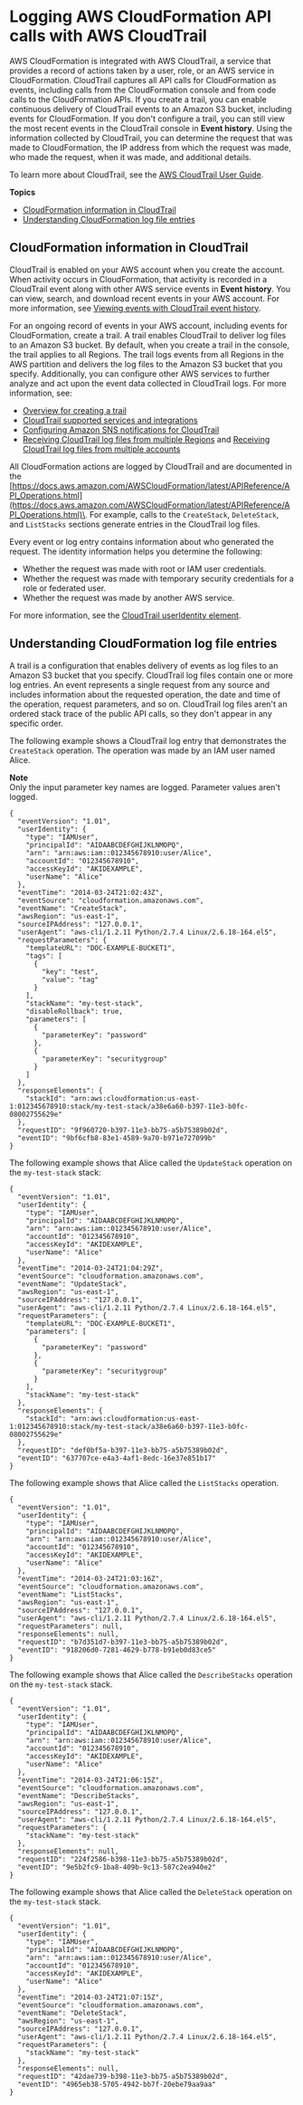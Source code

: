 # Logging AWS CloudFormation API calls with AWS CloudTrail<a name="cfn-api-logging-cloudtrail"></a>

AWS CloudFormation is integrated with AWS CloudTrail, a service that provides a record of actions taken by a user, role, or an AWS service in CloudFormation\. CloudTrail captures all API calls for CloudFormation as events, including calls from the CloudFormation console and from code calls to the CloudFormation APIs\. If you create a trail, you can enable continuous delivery of CloudTrail events to an Amazon S3 bucket, including events for CloudFormation\. If you don't configure a trail, you can still view the most recent events in the CloudTrail console in **Event history**\. Using the information collected by CloudTrail, you can determine the request that was made to CloudFormation, the IP address from which the request was made, who made the request, when it was made, and additional details\.

To learn more about CloudTrail, see the [AWS CloudTrail User Guide](https://docs.aws.amazon.com/awscloudtrail/latest/userguide/)\.

**Topics**

- [CloudFormation information in CloudTrail](#cloudformation_info_in_cloudtrail)
- [Understanding CloudFormation log file entries](#understanding_cloudformation_entries)

## CloudFormation information in CloudTrail<a name="cloudformation_info_in_cloudtrail"></a>

CloudTrail is enabled on your AWS account when you create the account\. When activity occurs in CloudFormation, that activity is recorded in a CloudTrail event along with other AWS service events in **Event history**\. You can view, search, and download recent events in your AWS account\. For more information, see [Viewing events with CloudTrail event history](https://docs.aws.amazon.com/awscloudtrail/latest/userguide/view-cloudtrail-events.html)\.

For an ongoing record of events in your AWS account, including events for CloudFormation, create a trail\. A trail enables CloudTrail to deliver log files to an Amazon S3 bucket\. By default, when you create a trail in the console, the trail applies to all Regions\. The trail logs events from all Regions in the AWS partition and delivers the log files to the Amazon S3 bucket that you specify\. Additionally, you can configure other AWS services to further analyze and act upon the event data collected in CloudTrail logs\. For more information, see:

- [Overview for creating a trail](https://docs.aws.amazon.com/awscloudtrail/latest/userguide/cloudtrail-create-and-update-a-trail.html)
- [CloudTrail supported services and integrations](https://docs.aws.amazon.com/awscloudtrail/latest/userguide/cloudtrail-aws-service-specific-topics.html#cloudtrail-aws-service-specific-topics-integrations)
- [Configuring Amazon SNS notifications for CloudTrail](https://docs.aws.amazon.com/awscloudtrail/latest/userguide/getting_notifications_top_level.html)
- [Receiving CloudTrail log files from multiple Regions](https://docs.aws.amazon.com/awscloudtrail/latest/userguide/receive-cloudtrail-log-files-from-multiple-regions.html) and [Receiving CloudTrail log files from multiple accounts](https://docs.aws.amazon.com/awscloudtrail/latest/userguide/cloudtrail-receive-logs-from-multiple-accounts.html)

All CloudFormation actions are logged by CloudTrail and are documented in the [https://docs.aws.amazon.com/AWSCloudFormation/latest/APIReference/API_Operations.html](https://docs.aws.amazon.com/AWSCloudFormation/latest/APIReference/API_Operations.html)\. For example, calls to the `CreateStack`, `DeleteStack`, and `ListStacks` sections generate entries in the CloudTrail log files\.

Every event or log entry contains information about who generated the request\. The identity information helps you determine the following:

- Whether the request was made with root or IAM user credentials\.
- Whether the request was made with temporary security credentials for a role or federated user\.
- Whether the request was made by another AWS service\.

For more information, see the [CloudTrail userIdentity element](https://docs.aws.amazon.com/awscloudtrail/latest/userguide/cloudtrail-event-reference-user-identity.html)\.

## Understanding CloudFormation log file entries<a name="understanding_cloudformation_entries"></a>

A trail is a configuration that enables delivery of events as log files to an Amazon S3 bucket that you specify\. CloudTrail log files contain one or more log entries\. An event represents a single request from any source and includes information about the requested operation, the date and time of the operation, request parameters, and so on\. CloudTrail log files aren't an ordered stack trace of the public API calls, so they don't appear in any specific order\.

The following example shows a CloudTrail log entry that demonstrates the `CreateStack` operation\. The operation was made by an IAM user named Alice\.

**Note**  
Only the input parameter key names are logged\. Parameter values aren't logged\.

```
{
  "eventVersion": "1.01",
  "userIdentity": {
    "type": "IAMUser",
    "principalId": "AIDAABCDEFGHIJKLNMOPQ",
    "arn": "arn:aws:iam::012345678910:user/Alice",
    "accountId": "012345678910",
    "accessKeyId": "AKIDEXAMPLE",
    "userName": "Alice"
  },
  "eventTime": "2014-03-24T21:02:43Z",
  "eventSource": "cloudformation.amazonaws.com",
  "eventName": "CreateStack",
  "awsRegion": "us-east-1",
  "sourceIPAddress": "127.0.0.1",
  "userAgent": "aws-cli/1.2.11 Python/2.7.4 Linux/2.6.18-164.el5",
  "requestParameters": {
    "templateURL": "DOC-EXAMPLE-BUCKET1",
    "tags": [
      {
        "key": "test",
        "value": "tag"
      }
    ],
    "stackName": "my-test-stack",
    "disableRollback": true,
    "parameters": [
      {
        "parameterKey": "password"
      },
      {
        "parameterKey": "securitygroup"
      }
    ]
  },
  "responseElements": {
    "stackId": "arn:aws:cloudformation:us-east-1:012345678910:stack/my-test-stack/a38e6a60-b397-11e3-b0fc-08002755629e"
  },
  "requestID": "9f960720-b397-11e3-bb75-a5b75389b02d",
  "eventID": "9bf6cfb8-83e1-4589-9a70-b971e727099b"
}
```

The following example shows that Alice called the `UpdateStack` operation on the `my-test-stack` stack:

```
{
  "eventVersion": "1.01",
  "userIdentity": {
    "type": "IAMUser",
    "principalId": "AIDAABCDEFGHIJKLNMOPQ",
    "arn": "arn:aws:iam::012345678910:user/Alice",
    "accountId": "012345678910",
    "accessKeyId": "AKIDEXAMPLE",
    "userName": "Alice"
  },
  "eventTime": "2014-03-24T21:04:29Z",
  "eventSource": "cloudformation.amazonaws.com",
  "eventName": "UpdateStack",
  "awsRegion": "us-east-1",
  "sourceIPAddress": "127.0.0.1",
  "userAgent": "aws-cli/1.2.11 Python/2.7.4 Linux/2.6.18-164.el5",
  "requestParameters": {
    "templateURL": "DOC-EXAMPLE-BUCKET1",
    "parameters": [
      {
        "parameterKey": "password"
      },
      {
        "parameterKey": "securitygroup"
      }
    ],
    "stackName": "my-test-stack"
  },
  "responseElements": {
    "stackId": "arn:aws:cloudformation:us-east-1:012345678910:stack/my-test-stack/a38e6a60-b397-11e3-b0fc-08002755629e"
  },
  "requestID": "def0bf5a-b397-11e3-bb75-a5b75389b02d",
  "eventID": "637707ce-e4a3-4af1-8edc-16e37e851b17"
}
```

The following example shows that Alice called the `ListStacks` operation\.

```
{
  "eventVersion": "1.01",
  "userIdentity": {
    "type": "IAMUser",
    "principalId": "AIDAABCDEFGHIJKLNMOPQ",
    "arn": "arn:aws:iam::012345678910:user/Alice",
    "accountId": "012345678910",
    "accessKeyId": "AKIDEXAMPLE",
    "userName": "Alice"
  },
  "eventTime": "2014-03-24T21:03:16Z",
  "eventSource": "cloudformation.amazonaws.com",
  "eventName": "ListStacks",
  "awsRegion": "us-east-1",
  "sourceIPAddress": "127.0.0.1",
  "userAgent": "aws-cli/1.2.11 Python/2.7.4 Linux/2.6.18-164.el5",
  "requestParameters": null,
  "responseElements": null,
  "requestID": "b7d351d7-b397-11e3-bb75-a5b75389b02d",
  "eventID": "918206d0-7281-4629-b778-b91eb0d83ce5"
}
```

The following example shows that Alice called the `DescribeStacks` operation on the `my-test-stack` stack\.

```
{
  "eventVersion": "1.01",
  "userIdentity": {
    "type": "IAMUser",
    "principalId": "AIDAABCDEFGHIJKLNMOPQ",
    "arn": "arn:aws:iam::012345678910:user/Alice",
    "accountId": "012345678910",
    "accessKeyId": "AKIDEXAMPLE",
    "userName": "Alice"
  },
  "eventTime": "2014-03-24T21:06:15Z",
  "eventSource": "cloudformation.amazonaws.com",
  "eventName": "DescribeStacks",
  "awsRegion": "us-east-1",
  "sourceIPAddress": "127.0.0.1",
  "userAgent": "aws-cli/1.2.11 Python/2.7.4 Linux/2.6.18-164.el5",
  "requestParameters": {
    "stackName": "my-test-stack"
  },
  "responseElements": null,
  "requestID": "224f2586-b398-11e3-bb75-a5b75389b02d",
  "eventID": "9e5b2fc9-1ba8-409b-9c13-587c2ea940e2"
}
```

The following example shows that Alice called the `DeleteStack` operation on the `my-test-stack` stack\.

```
{
  "eventVersion": "1.01",
  "userIdentity": {
    "type": "IAMUser",
    "principalId": "AIDAABCDEFGHIJKLNMOPQ",
    "arn": "arn:aws:iam::012345678910:user/Alice",
    "accountId": "012345678910",
    "accessKeyId": "AKIDEXAMPLE",
    "userName": "Alice"
  },
  "eventTime": "2014-03-24T21:07:15Z",
  "eventSource": "cloudformation.amazonaws.com",
  "eventName": "DeleteStack",
  "awsRegion": "us-east-1",
  "sourceIPAddress": "127.0.0.1",
  "userAgent": "aws-cli/1.2.11 Python/2.7.4 Linux/2.6.18-164.el5",
  "requestParameters": {
    "stackName": "my-test-stack"
  },
  "responseElements": null,
  "requestID": "42dae739-b398-11e3-bb75-a5b75389b02d",
  "eventID": "4965eb38-5705-4942-bb7f-20ebe79aa9aa"
}
```
